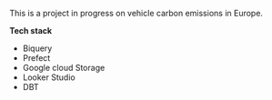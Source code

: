 This is a project in progress on vehicle carbon emissions in Europe.

**Tech stack**
- Biquery
- Prefect
- Google cloud Storage
- Looker Studio
- DBT

